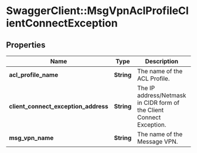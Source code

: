 # SwaggerClient::MsgVpnAclProfileClientConnectException

## Properties
Name | Type | Description | Notes
------------ | ------------- | ------------- | -------------
**acl_profile_name** | **String** | The name of the ACL Profile. | [optional] 
**client_connect_exception_address** | **String** | The IP address/Netmask in CIDR form of the Client Connect Exception. | [optional] 
**msg_vpn_name** | **String** | The name of the Message VPN. | [optional] 


